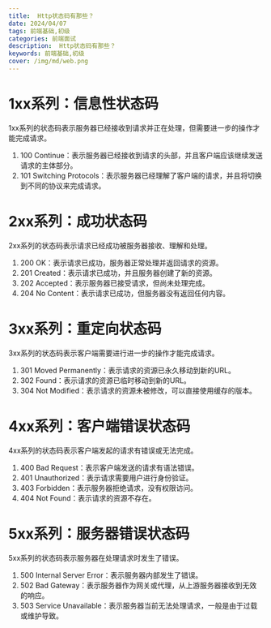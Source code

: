 ```yaml
---
title:  Http状态码有那些？
date: 2024/04/07
tags: 前端基础,初级
categories: 前端面试
description:  Http状态码有那些？
keywords: 前端基础,初级
cover: /img/md/web.png
---
```


# 1xx系列：信息性状态码
1xx系列的状态码表示服务器已经接收到请求并正在处理，但需要进一步的操作才能完成请求。

1. 100 Continue：表示服务器已经接收到请求的头部，并且客户端应该继续发送请求的主体部分。
2. 101 Switching Protocols：表示服务器已经理解了客户端的请求，并且将切换到不同的协议来完成请求。

# 2xx系列：成功状态码
2xx系列的状态码表示请求已经成功被服务器接收、理解和处理。
1. 200 OK：表示请求已成功，服务器正常处理并返回请求的资源。
2. 201 Created：表示请求已成功，并且服务器创建了新的资源。
3. 202 Accepted：表示服务器已接受请求，但尚未处理完成。
4. 204 No Content：表示请求已成功，但服务器没有返回任何内容。

# 3xx系列：重定向状态码
3xx系列的状态码表示客户端需要进行进一步的操作才能完成请求。
1. 301 Moved Permanently：表示请求的资源已永久移动到新的URL。
2. 302 Found：表示请求的资源已临时移动到新的URL。
3. 304 Not Modified：表示请求的资源未被修改，可以直接使用缓存的版本。

# 4xx系列：客户端错误状态码
4xx系列的状态码表示客户端发起的请求有错误或无法完成。
1. 400 Bad Request：表示客户端发送的请求有语法错误。
2. 401 Unauthorized：表示请求需要用户进行身份验证。
3. 403 Forbidden：表示服务器拒绝请求，没有权限访问。
4. 404 Not Found：表示请求的资源不存在。

# 5xx系列：服务器错误状态码
5xx系列的状态码表示服务器在处理请求时发生了错误。
1. 500 Internal Server Error：表示服务器内部发生了错误。
2. 502 Bad Gateway：表示服务器作为网关或代理，从上游服务器接收到无效的响应。
3. 503 Service Unavailable：表示服务器当前无法处理请求，一般是由于过载或维护导致。